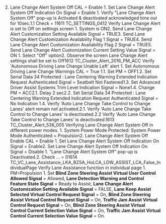 2. Lane Change Alert System Off CAL = Enable 1. Set Lane Change Alert System Off Indication On Signal = Enable 1. Verify "Lane Change Alert System Off" pop-up is Activated & deactivated acknowledged time out for 10sec.1.1 Check = 11611 TC_SETTINGS_0412 Verify Lane Change Alert is set to Off on settings screen 1. System is ON2. Send Lane Change Alert Customization Setting Available Signal = TRUE3. Send Lane Change Alert Customization Availability Flag 1 Signal = TRUE4. Send Lane Change Alert Customization Availability Flag 2 Signal = TRUE5. Send Lane Change Alert Customization Current Setting Value Signal = ON 1. Select "Off" option2. Observe the screen Lane Change Alert settings shall be set to Off1612 TC_Cluster_Alert_2016_PM_ACC Verify 'Autonomous Driving Lane Change Unable Left' alert 1. Set Autonomous Driving Lane Change Warnings CAL = True 1.1. Set PM = OFF1.2. Set Serial Data 34 Protected : Lane Centering Warning Extended Indication Request Authenticated Signal = Seatbelt Not Fastened1.3. Set Advanced Driver Assist Systems Trim Level Indication Signal = None1.4. Change PM = ACC2.1. Delay 2 sec2.2. Set Serial Data 34 Protected : Lane Centering Warning Extended Indication Request Authenticated Signal = No Indication 1.4. Verify 'Auto Lane Change Take Control to Change Lanes' alert remain not activated.2.1. Verify 'Auto Lane Change Take Control to Change Lanes' is deactivated.2.2 Verify 'Auto Lane Change Take Control to Change Lanes' is deactivated.1613 TC_Cluster_Alert_536_005 Verifying Lane Change Alert System Off in different power modes. 1. System Power Mode Protected: System Power Mode Authenticated = Propulsion2. Lane Change Alert System Off Enable CAL = Enable 1. Set Lane Change Alert System Off Indication On Signal = Enable2. Set Lane Change Alert System Off Indication On Signal = Disable 1. "Lane Change Alert System Off" pop-up is Deactivated.2. Check ... = 01614 TC_VC_Lane_Assistance_LKA_BZSA_HoLCA_LDW_ASSIST_LCA_False_IndividualPage Verify Lane Assistance function in individual page 1. PM=Propulsion 1. Set **Blind Zone Steering Assist Virtual User Control Allowed Signal** = Allowed, **Lane Detection Warning and Control Feature State Signal** = Ready to Assist, **Lane Change Alert Customization Setting Available Signal** = FALSE, **Lane Keep Assist Selected Virtual Control Request Signal** = On, **Blind Zone Steering Assist Virtual Control Request Signal** = On, **Traffic Jam Assist Virtual Control Request Signal** = On, **Blind Zone Steering Assist Virtual Control Current Selection Value Signal** = On, **Traffic Jam Assist Virtual Control Current Selection Value Signal** = On.